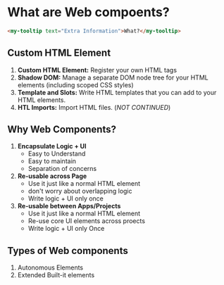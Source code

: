 # What are Web compoents?
```HTML
<my-tooltip text="Extra Information">What?</my-tooltip>
```

## Custom HTML Element
1. **Custom HTML Element:** Register your own HTML tags
2. **Shadow DOM:** Manage a separate DOM node tree for your HTML elements (including scoped CSS styles)
3. **Template and Slots:**  Write HTML templates that you can add to your  HTML elements.
4. **HTL Imports:** Import HTML files. (*NOT CONTINUED*)


## Why Web Components?
1. **Encapsulate Logic + UI**
    - Easy to Understand
    - Easy to maintain
    - Separation of concerns
2. **Re-usable across Page**
    - Use it just like a normal HTML element
    - don't worry about overlapping logic
    - Write logic + UI only once
3. **Re-usable between Apps/Projects**
    - Use it just like a normal HTML element
    - Re-use core UI elements across proects
    - Write logic + UI only Once


## Types of Web components
1. Autonomous Elements
2. Extended Built-it elements